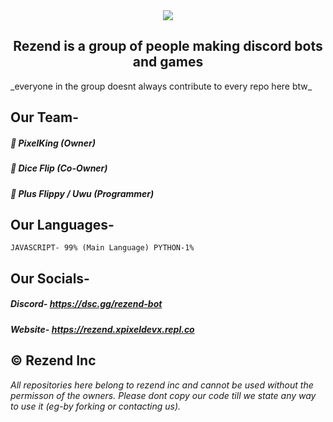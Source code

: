 <center> <img src = "https://capsule-render.vercel.app/api?type=waving&color=gradient&height=210&section=header&text=Rezend&fontSize=65&fontAlignY=35&animation=twinkling&fontColor=gradient&desc=Discord Bot Community&descSize=200)"></img> </center>

<h2><center>Rezend is a group of people making discord bots and games<center></h2>
_everyone in the group doesnt always contribute to every repo here btw_

## Our Team-
##### 🔹 PixelKing (Owner)
##### 🔹 Dice Flip (Co-Owner)
##### 🔹 Plus Flippy / Uwu (Programmer) 

## Our Languages-
``JAVASCRIPT- 99% (Main Language)
PYTHON-1%``
## Our Socials-
##### Discord- https://dsc.gg/rezend-bot
##### Website- https://rezend.xpixeldevx.repl.co

## © Rezend Inc
_All repositories here belong to rezend inc and cannot be used without the permisson of the owners._
_Please dont copy our code till we state any way to use it (eg-by forking or contacting us)._



